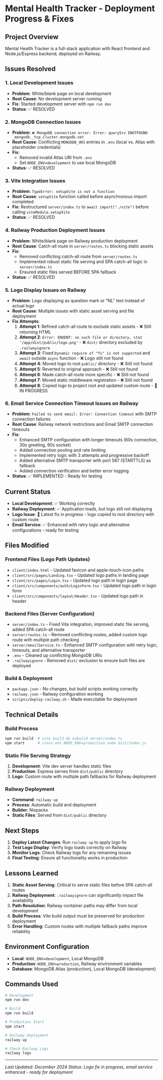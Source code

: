 # Mental Health Tracker - Deployment Progress & Fixes

## Project Overview
Mental Health Tracker is a full-stack application with React frontend and Node.js/Express backend, deployed on Railway.

## Issues Resolved

### 1. Local Development Issues
- **Problem**: White/blank page on local development
- **Root Cause**: No development server running
- **Fix**: Started development server with `npm run dev`
- **Status**: ✅ RESOLVED

### 2. MongoDB Connection Issues
- **Problem**: `❌ MongoDB connection error: Error: querySrv ENOTFOUND _mongodb._tcp.cluster.mongodb.net`
- **Root Cause**: Conflicting `MONGODB_URI` entries in `.env` (local vs. Atlas with placeholder credentials)
- **Fix**: 
  - Removed invalid Atlas URI from `.env`
  - Set `NODE_ENV=development` to use local MongoDB
- **Status**: ✅ RESOLVED

### 3. Vite Integration Issues
- **Problem**: `TypeError: setupVite is not a function`
- **Root Cause**: `setupVite` function called before asynchronous import completed
- **Fix**: Restructured `server/index.ts` to `await import("./vite")` before calling `viteModule.setupVite`
- **Status**: ✅ RESOLVED

### 4. Railway Production Deployment Issues
- **Problem**: White/blank page on Railway production deployment
- **Root Cause**: Catch-all route in `server/routes.ts` blocking static assets
- **Fix**: 
  - Removed conflicting catch-all route from `server/routes.ts`
  - Implemented robust static file serving and SPA catch-all logic in `server/index.ts`
  - Ensured static files served BEFORE SPA fallback
- **Status**: ✅ RESOLVED

### 5. Logo Display Issues on Railway
- **Problem**: Logo displaying as question mark or "NL" text instead of actual logo
- **Root Cause**: Multiple issues with static asset serving and file deployment
- **Fix Attempts**:
  1. **Attempt 1**: Refined catch-all route to exclude static assets - ❌ Still returning HTML
  2. **Attempt 2**: `Error: ENOENT: no such file or directory, stat '/app/dist/public/logo.png'` - ❌ `dist/` directory excluded by `.railwayignore`
  3. **Attempt 3**: Fixed `Dynamic require of "fs" is not supported` and `await` outside `async` function - ❌ Logo still not found
  4. **Attempt 4**: Moved logo to root `public/` directory - ❌ Still not found
  5. **Attempt 5**: Reverted to original approach - ❌ Still not found
  6. **Attempt 6**: Made catch-all route more specific - ❌ Still not found
  7. **Attempt 7**: Moved static middleware registration - ❌ Still not found
  8. **Attempt 8**: Copied logo to project root and updated custom route - 🔄 IN PROGRESS

### 6. Email Service Connection Timeout Issues on Railway
- **Problem**: `Failed to send email: Error: Connection timeout` with SMTP connection failures
- **Root Cause**: Railway network restrictions and Gmail SMTP connection timeouts
- **Fix**: 
  - Enhanced SMTP configuration with longer timeouts (60s connection, 30s greeting, 60s socket)
  - Added connection pooling and rate limiting
  - Implemented retry logic with 3 attempts and progressive backoff
  - Added alternative SMTP transporter with port 587 (STARTTLS) as fallback
  - Added connection verification and better error logging
- **Status**: ✅ IMPLEMENTED - Ready for testing

## Current Status
- **Local Development**: ✅ Working correctly
- **Railway Deployment**: ✅ Application loads, but logo still not displaying
- **Logo Issue**: 🔄 Latest fix in progress - logo copied to root directory with custom route
- **Email Service**: ✅ Enhanced with retry logic and alternative configurations - ready for testing

## Files Modified

### Frontend Files (Logo Path Updates)
- `client/index.html` - Updated favicon and apple-touch-icon paths
- `client/src/pages/Landing.tsx` - Updated logo paths in landing page
- `client/src/pages/Login.tsx` - Updated logo path in login page
- `client/src/components/auth/LoginForm.tsx` - Updated logo path in login form
- `client/src/components/layout/Header.tsx` - Updated logo path in header

### Backend Files (Server Configuration)
- `server/index.ts` - Fixed Vite integration, improved static file serving, added SPA catch-all route
- `server/routes.ts` - Removed conflicting routes, added custom logo route with multiple path checking
- `server/emailService.ts` - Enhanced SMTP configuration with retry logic, timeouts, and alternative transporter
- `.env` - Cleaned up conflicting MongoDB URIs
- `.railwayignore` - Removed `dist/` exclusion to ensure built files are deployed

### Build & Deployment
- `package.json` - No changes, but build scripts working correctly
- `railway.json` - Railway configuration working
- `scripts/deploy-railway.sh` - Made executable for deployment

## Technical Details

### Build Process
```bash
npm run build  # vite build && esbuild server/index.ts
npm start      # cross-env NODE_ENV=production node dist/index.js
```

### Static File Serving Strategy
1. **Development**: Vite dev server handles static files
2. **Production**: Express serves from `dist/public` directory
3. **Logo**: Custom route with multiple path fallbacks for Railway deployment

### Railway Deployment
- **Command**: `railway up`
- **Process**: Automatic build and deployment
- **Builder**: Nixpacks
- **Static Files**: Served from `dist/public` directory

## Next Steps
1. **Deploy Latest Changes**: Run `railway up` to apply logo fix
2. **Test Logo Display**: Verify logo loads correctly on Railway
3. **Monitor Logs**: Check Railway logs for any remaining issues
4. **Final Testing**: Ensure all functionality works in production

## Lessons Learned
1. **Static Asset Serving**: Critical to serve static files before SPA catch-all routes
2. **Railway Deployment**: `.railwayignore` can significantly impact file availability
3. **Path Resolution**: Railway container paths may differ from local development
4. **Build Process**: Vite build output must be preserved for production deployment
5. **Error Handling**: Custom routes with multiple fallback paths improve reliability

## Environment Configuration
- **Local**: `NODE_ENV=development`, Local MongoDB
- **Production**: `NODE_ENV=production`, Railway environment variables
- **Database**: MongoDB Atlas (production), Local MongoDB (development)

## Commands Used
```bash
# Development
npm run dev

# Build
npm run build

# Production Start
npm start

# Railway Deployment
railway up

# Check Railway Logs
railway logs
```

---
*Last Updated: December 2024*
*Status: Logo fix in progress, email service enhanced - ready for deployment*
